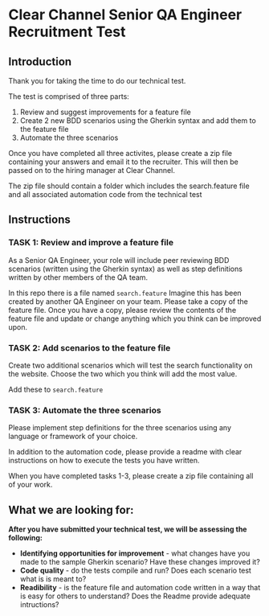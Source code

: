 # Clear Channel Senior QA Engineer Recruitment Test

## Introduction
Thank you for taking the time to do our technical test. 

The test is comprised of three parts:
1. Review and suggest improvements for a feature file
2. Create 2 new BDD scenarios using the Gherkin syntax and add them to the feature file
3. Automate the three scenarios

Once you have completed all three activites, please create a zip file containing your answers and email it to the recruiter. This will then be passed on to the hiring manager at Clear Channel.

The zip file should contain a folder which includes the search.feature file and all associated automation code from the technical test

## Instructions

### TASK 1: Review and improve a feature file

As a Senior QA Engineer, your role will include peer reviewing BDD scenarios (written using the Gherkin syntax) as well as step definitions written by other members of the QA team. 

In this repo there is a file named ``search.feature`` Imagine this has been created by another QA Engineer on your team. Please take a copy of the feature file. Once you have a copy, please review the contents of the feature file and update or change anything which you think can be improved upon.

### TASK 2: Add scenarios to the feature file

Create two additional scenarios which will test the search functionality on the website. Choose the two which you think will add the most value. 

Add these to ``search.feature``

### TASK 3: Automate the three scenarios

Please implement step definitions for the three scenarios using any language or framework of your choice. 

In addition to the automation code, please provide a readme with clear instructions on how to execute the tests you have written. 

When you have completed tasks 1-3, please create a zip file containing all of your work.

## What we are looking for:

**After you have submitted your technical test, we will be assessing the following:**

* **Identifying opportunities for improvement** - what changes have you made to the sample Gherkin scenario? Have these changes improved it? 
* **Code quality** - do the tests compile and run? Does each scenario test what is is meant to? 
* **Readibility** - is the feature file and automation code written in a way that is easy for others to understand? Does the Readme provide adequate intructions?
